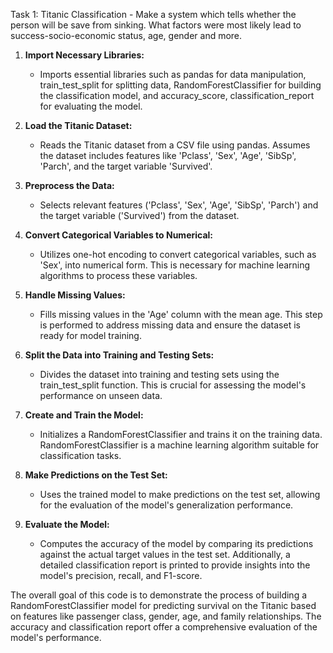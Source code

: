 Task 1: Titanic Classification - Make a system which tells whether the person will be save from sinking. What factors were most likely lead to success-socio-economic status, age, gender and more.

1. **Import Necessary Libraries:**
   - Imports essential libraries such as pandas for data manipulation, train_test_split for splitting data, RandomForestClassifier for building the classification model, and accuracy_score, classification_report for evaluating the model.

2. **Load the Titanic Dataset:**
   - Reads the Titanic dataset from a CSV file using pandas. Assumes the dataset includes features like 'Pclass', 'Sex', 'Age', 'SibSp', 'Parch', and the target variable 'Survived'.

3. **Preprocess the Data:**
   - Selects relevant features ('Pclass', 'Sex', 'Age', 'SibSp', 'Parch') and the target variable ('Survived') from the dataset.

4. **Convert Categorical Variables to Numerical:**
   - Utilizes one-hot encoding to convert categorical variables, such as 'Sex', into numerical form. This is necessary for machine learning algorithms to process these variables.

5. **Handle Missing Values:**
   - Fills missing values in the 'Age' column with the mean age. This step is performed to address missing data and ensure the dataset is ready for model training.

6. **Split the Data into Training and Testing Sets:**
   - Divides the dataset into training and testing sets using the train_test_split function. This is crucial for assessing the model's performance on unseen data.

7. **Create and Train the Model:**
   - Initializes a RandomForestClassifier and trains it on the training data. RandomForestClassifier is a machine learning algorithm suitable for classification tasks.

8. **Make Predictions on the Test Set:**
   - Uses the trained model to make predictions on the test set, allowing for the evaluation of the model's generalization performance.

9. **Evaluate the Model:**
   - Computes the accuracy of the model by comparing its predictions against the actual target values in the test set. Additionally, a detailed classification report is printed to provide insights into the model's precision, recall, and F1-score.

The overall goal of this code is to demonstrate the process of building a RandomForestClassifier model for predicting survival on the Titanic based on features like passenger class, gender, age, and family relationships. The accuracy and classification report offer a comprehensive evaluation of the model's performance.

